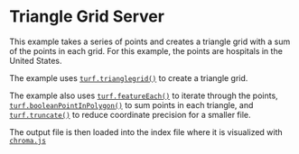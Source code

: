 # Triangle Grid Server

This example takes a series of points and creates a triangle grid with a sum of the points in each grid. For this example, the points are hospitals in the United States.

The example uses [`turf.trianglegrid()`](http://turfjs.org/docs/#triangleGrid) to create a triangle grid.

The example also uses [`turf.featureEach()`](http://turfjs.org/docs/#featureEach) to iterate through the points,
[`turf.booleanPointInPolygon()`](http://turfjs.org/docs/#booleanPointInPolygon) to sum points in each triangle, and
[`turf.truncate()`](http://turfjs.org/docs/#truncate) to reduce coordinate precision for a smaller file.

The output file is then loaded into the index file where it is visualized with  [`chroma.js`](https://gka.github.io/chroma.js/)
